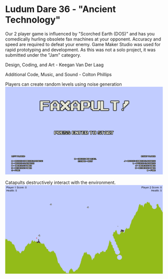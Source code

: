 # Ludum Dare 36 - "Ancient Technology"

Our 2 player game is influenced by "Scorched Earth (DOS)" and has you comedically hurling obsolete fax machines at your opponent. Accuracy and speed are required to defeat your enemy. Game Maker Studio was used for rapid prototyping and development. As this was not a solo project, it was submitted under the "Jam" category.

Design, Coding, and Art - Keegan Van Der Laag

Additional Code, Music, and Sound - Colton Phillips

Players can create random levels using noise generation
![Title Screen](/screenshots/faxapult-title.png?raw=true "Title Screen")

Catapults destructively interact with the environment.
![Gameplay Screen](/screenshots/faxapult-gameplay.png?raw=true "Gameplay Screen")